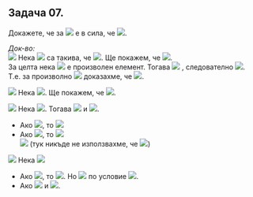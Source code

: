 ## Задача 07.

Докажете, че за <img src="https://latex.codecogs.com/svg.latex?\Large&space;\forall{A,B,C}"> е в сила, че <img src="https://latex.codecogs.com/svg.latex?\Large&space;(A\cup{B})\cap{C}=A\cup{(B\cap{C})}\Leftrightarrow{A\subseteq{C}}">.

*Док-во:*<br>
<img src="https://latex.codecogs.com/svg.latex?\Large&space;(\Rightarrow)"> Нека <img src="https://latex.codecogs.com/svg.latex?\Large&space;A,B,C"> са такива, че <img src="https://latex.codecogs.com/svg.latex?\Large&space;(A\cup{B})\cap{C}=A\cup{(B\cap{C})}">. Ще покажем, че <img src="https://latex.codecogs.com/svg.latex?\Large&space;A\subseteq{C}">.<br>
За целта нека <img src="https://latex.codecogs.com/svg.latex?\Large&space;x\in{A}"> е произволен елемент. Тогава <img src="https://latex.codecogs.com/svg.latex?\Large&space;x\in{A}\subseteq{A\cup{(B\cap{C})}}=(A\cup{B})\cap{\underline{\underline{C}}}"> , следователно <img src="https://latex.codecogs.com/svg.latex?\Large&space;x\in{C}">. T.e. за произволно <img src="https://latex.codecogs.com/svg.latex?\Large&space;x\in{A}"> доказахме, че <img src="https://latex.codecogs.com/svg.latex?\Large&space;x\in{C}\Rightarrow{A\subseteq{C}}">.

<img src="https://latex.codecogs.com/svg.latex?\Large&space;(\Leftarrow)"> Нека <img src="https://latex.codecogs.com/svg.latex?\Large&space;A\subseteq{C}">. Ще покажем, че <img src="https://latex.codecogs.com/svg.latex?\Large&space;(A\cup{B})\cap{C}=a\cup{(B\cap{C})}">.

<img src="https://latex.codecogs.com/svg.latex?\Large&space;(\subseteq)"> Нека <img src="https://latex.codecogs.com/svg.latex?\Large&space;x\in{(A\cup{B})\cap{C}}">. Тогава <img src="https://latex.codecogs.com/svg.latex?\Large&space;x\in{(A\cup{B})}"> и <img src="https://latex.codecogs.com/svg.latex?\Large&space;x\in{C}">.
- Ако <img src="https://latex.codecogs.com/svg.latex?\Large&space;x\in{A}">, то <img src="https://latex.codecogs.com/svg.latex?\Large&space;x\in{A\cup{(B\cap{C})}}">
- Ако <img src="https://latex.codecogs.com/svg.latex?\Large&space;x\notin{A}">, то <img src="https://latex.codecogs.com/svg.latex?\Large&space;x\in{B}(x\in{A\cup{B}})"><br><img src="https://latex.codecogs.com/svg.latex?\Large&space;\Rightarrow{x\in{B\cap{C}}}\Rightarrow{x\in{A\cup{(B\cap{C})}}}\Rightarrow{(A\cup{B})\cap{C}}\subseteq{A\cup{(B\cap{C})}}"> (тук никъде не използвахме, че <img src="https://latex.codecogs.com/svg.latex?\Large&space;A\subseteq{C}">)

<img src="https://latex.codecogs.com/svg.latex?\Large&space;(\supseteq)"> Нека <img src="https://latex.codecogs.com/svg.latex?\Large&space;x\in{A\cup{(B\cap{C})}}">
- Ако <img src="https://latex.codecogs.com/svg.latex?\Large&space;x\in{A}">, то <img src="https://latex.codecogs.com/svg.latex?\Large&space;x\in{A\cup{B}}(A\subsetew{A\cup{B}})">. Но <img src="https://latex.codecogs.com/svg.latex?\Large&space;(A\subseteq{C}"> по условие <img src="https://latex.codecogs.com/svg.latex?\Large&space;\Rightarrow{x\in{(A\cup{B})}}\cap{C}">.
- Ако <img src="https://latex.codecogs.com/svg.latex?\Large&space;x\notin{A},{\;}x\in{(B\cap{C})}\Rightarrow{\underbrace{x\in{B}}_{\underbrace{x\in{A\cup{B}}}_{x\in{(A\cup{B})\cap{C}}}}}"> и <img src="https://latex.codecogs.com/svg.latex?\Large&space;x\in{C}">.
